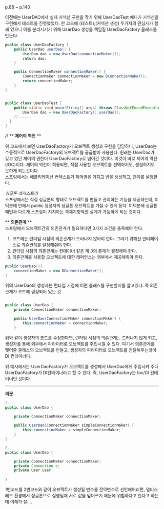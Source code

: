 p.88 ~ p.143

이전에는 UserDAO에서 실제 커넥션 구현을 막기 위해 UserDaoTest 에다가 커넥션을 구현해서 테스트를 진행했었다.
한 코드에 (테스트),(커넥션 생성) 두가지의 관심사가 함께 있으니 이를 분리시키기 위해 UserDao 생성을 책임질 UserDaoFactory 클래스를 만든다. 

```java
public class UserDaoFactory {
	public UserDao userDao() {
		UserDao dao = new UserDao(connectionMaker());
		return dao;
	}

	public ConnectionMaker connectionMaker() {
		ConnectionMaker connectionMaker = new DConnectionMaker();
		return connectionMaker;
	}
}


public class UserDaoTest {
	public static void main(String[] args) throws ClassNotFoundException, SQLException {
		UserDao dao = new UserDaoFactory().userDao();
    //......
  }
}

```
//
 ** **제어의 역전** **<br>
 
위 코드에서 보면 UserDaoFactory가 오브젝트 생성과 구현을 담당하니, UserDao는 수동적으로 UserDaoFactory의 오브젝트를 공급받아 사용한다.
원래는 UserDao가 갖고 있던 제어의 권한이 UserDaoFactory로 넘어간 것이다. 이것이 바로 제어의 역전(IOC)이다.
제어의 역전이 적용되면, 직접 사용할 오브젝트를 선택하지도, 생성하지도 못하게 되는것이다.<br>
스프링에서는 애플리케이션 컨텍스트가 제어권을 가지고 빈을 생성하고, 관계를 설정한다.

*싱글톤 레지스트리*<br>
스프링에서는 직접 싱글톤의 형태로 오브젝트를 만들고 관리하는 기능을 제공하는데, 이 덕분에 빈에서 public 생성자의 싱글톤 오브젝트를 가질 수 있게 된다.
이덕분에 싱글톤 패턴과 다르게 스프링이 지지하는 객체지향적인 설계가 가능하게 되는 것이다.


** **의존관계** **<br>
스프링에서 오브젝트간의 의존관계가 필요하다면 3가지 조건을 충족해야 한다.
1. 코드에는 런타임 시점의 의존관계가 드러나지 않아야 한다. 그러기 위해선 인터페이스로 의존관계를 설정해줘야 한다.
2. 런타임 시점의 의존관계는 컨테이너 같은 제 3의 존재가 결정해야 한다.
3. 의존관계를 사용할 오브젝트에 대한 래퍼런스는 외부에서 제공해줘야 한다.

```java
public UserDao(){
	connectionMaker = new DConnectionMaker();
}

```
위의 UserDao의 생성자는 런타임 시점에 어떤 클래스를 구현할지를 알고있다. 즉 의존관계가 코드에 결정되어 있는 것 

```java

public class UserDao {
	private ConnectionMaker connectionMaker;
	
	public UserDao(ConnectionMaker connectionMaker) {
		this.connectionMaker = connectionMaker;
	}

```
위와 같이 생성자의 코드를 수정한다면, 런타임 시점의 의존관계는 드러나지 않게 되고, 
생성자를 통해 외부에서 파라미터로 오브젝트를 주입시킬 수 있다.
여기서 의존관계를 맺어줄 클래스의 오브젝트를 만들고, 생성자의 파라미터로 오브젝트를 전달해주는것이 DI 컨테이너다.

위 예시에서는 UserDaoFactory가 오브젝트를 생성해서 UserDao에게 주입시켜 주니 UserDaoFactory가 DI컨테이너라고 할 수 있다.
즉, UserDaoFactory는 Ioc/DI 컨테이너인 것이다.



---
**의문**

```java
1.
public class UserDao {

	private ConnectionMaker connectionMaker;
	
	public UserDao(ConnectionMaker simpleConnectionMaker) {
		this.connectionMaker = simpleConnectionMaker;
	}
}

2.
public class UserDao {

	private ConnectionMaker connectionMaker;
	private Connection c;
	private User user;
	
}

```
1번코드를 2번코드와 같이 오브젝트가 생성될 변수를 전역변수로 선언해버리면, 멀티스레드 환경에서 싱글톤으로 실행될때 서로 값을 덮어쓰기 때문에 위험하다고 한다고 하는데 이해가 잘....





